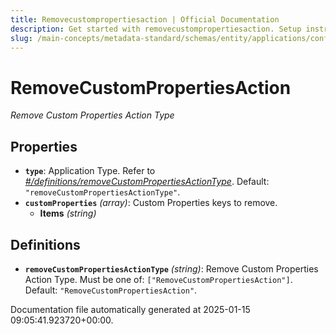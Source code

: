 ```yaml
---
title: Removecustompropertiesaction | Official Documentation
description: Get started with removecustompropertiesaction. Setup instructions, features, and configuration details inside.
slug: /main-concepts/metadata-standard/schemas/entity/applications/configuration/external/automator/removecustompropertiesaction
---
```


# RemoveCustomPropertiesAction

*Remove Custom Properties Action Type*

## Properties

- **`type`**: Application Type. Refer to *[#/definitions/removeCustomPropertiesActionType](#definitions/removeCustomPropertiesActionType)*. Default: `"removeCustomPropertiesActionType"`.
- **`customProperties`** *(array)*: Custom Properties keys to remove.
  - **Items** *(string)*
## Definitions

- **`removeCustomPropertiesActionType`** *(string)*: Remove Custom Properties Action Type. Must be one of: `["RemoveCustomPropertiesAction"]`. Default: `"RemoveCustomPropertiesAction"`.


Documentation file automatically generated at 2025-01-15 09:05:41.923720+00:00.
